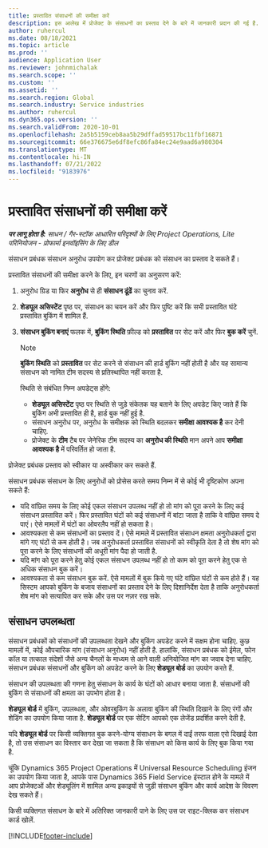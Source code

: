 ```yaml
---
title: प्रस्तावित संसाधनों की समीक्षा करें
description: इस आलेख में प्रोजेक्ट के संसाधनों का प्रस्ताव देने के बारे में जानकारी प्रदान की गई है.
author: ruhercul
ms.date: 08/18/2021
ms.topic: article
ms.prod: ''
audience: Application User
ms.reviewer: johnmichalak
ms.search.scope: ''
ms.custom: ''
ms.assetid: ''
ms.search.region: Global
ms.search.industry: Service industries
ms.author: ruhercul
ms.dyn365.ops.version: ''
ms.search.validFrom: 2020-10-01
ms.openlocfilehash: 2a5b5159ceb8aa5b29dffad59517bc11fbf16871
ms.sourcegitcommit: 66e376675e6df8efc86fa84ec24e9aad6a980304
ms.translationtype: MT
ms.contentlocale: hi-IN
ms.lasthandoff: 07/21/2022
ms.locfileid: "9183976"
---
```

# <a name="review-proposed-resources"></a>प्रस्तावित संसाधनों की समीक्षा करें

_**पर लागू होता है:** साधन / गैर-स्टॉक आधारित परिदृश्यों के लिए Project Operations, Lite परिनियोजन - प्रोफार्मा इनवॉइसिंग के लिए डील_

संसाधन प्रबंधक संसाधन अनुरोध उपयोग कर प्रोजेक्ट प्रबंधक को संसाधन का प्रस्ताव दे सकते हैं।

प्रस्तावित संसाधनों की समीक्षा करने के लिए, इन चरणों का अनुसरण करें:

1. अनुरोध ग्रिड या फिर **अनुरोध** से ही **संसाधन ढूंढें** का चुनाव करें.
2. **शेड्यूल असिस्टेंट** पृष्ठ पर, संसाधन का चयन करें और फिर पुष्टि करें कि सभी प्रस्तावित घंटे प्रस्तावित बुकिंग में शामिल हैं.
3. **संसाधन बुकिंग बनाएं** फलक में, **बुकिंग स्थिति** फ़ील्ड को **प्रस्तावित** पर सेट करें और फिर **बुक करें** चुनें.

    > [!NOTE]
    > **बुकिंग स्थिति** को **प्रस्तावित** पर सेट करने से संसाधन की हार्ड बुकिंग नहीं होती है और यह सामान्य संसाधन को नामित टीम सदस्य से प्रतिस्थापित नहीं करता है.

    स्थिति से संबंधित निम्न अपडेट्स होंगे:

    - **शेड्यूल असिस्टेंट** पृष्ठ पर स्थिति से जुड़े संकेतक यह बताने के लिए अपडेट किए जाते हैं कि बुकिंग अभी प्रस्तावित ही है, हार्ड बुक नहीं हुई है.
    - संसाधन अनुरोध पर, अनुरोध के समीक्षक को स्थिति बदलकर **समीक्षा आवश्यक है** कर देनी चाहिए.
    - प्रोजेक्ट के **टीम** टैब पर जेनेरिक टीम सदस्य का **अनुरोध की स्थिति** मान अपने आप **समीक्षा आवश्यक है** में परिवर्तित हो जाता है.

प्रोजेक्ट प्रबंधक प्रस्ताव को स्वीकार या अस्वीकार कर सकते हैं.

संसाधन प्रबंधक संसाधन के लिए अनुरोधों को प्रोसेस करते समय निम्न में से कोई भी दृष्टिकोण अपना सकते हैं:

- यदि वांछित समय के लिए कोई एकल संसाधन उपलब्ध नहीं हो तो मांग को पूरा करने के लिए कई संसाधन प्रस्तावित करें। फिर प्रस्तावित घंटों को कई संसाधनों में बांटा जाता है ताकि वे वांछित समय दे पाएं। ऐसे मामलों में घंटों का ओवरलैप नहीं हो सकता है।
- आवश्यकता से कम संसाधनों का प्रस्ताव दें। ऐसे मामले में प्रस्तावित संसाधन क्षमता अनुरोधकर्ता द्वारा मांगे गए घंटों से कम होती है। जब अनुरोधकर्ता प्रस्तावित संसाधनों को स्वीकृति देता है तो शेष मांग को पूरा करने के लिए संसाधनों की अधूरी मांग पैदा हो जाती है.
- यदि मांग को पूरा करने हेतु कोई एकल संसाधन उपलब्ध नहीं हो तो काम को पूरा करने हेतु एक से अधिक संसाधन बुक करें।
- आवश्यकता से कम संसाधन बुक करें. ऐसे मामलों में बुक किये गए घंटे वांछित घंटों से कम होते हैं। यह सिस्टम आपको बुकिंग के बजाय संसाधनों का प्रस्ताव देने के लिए दिशानिर्देश देता है ताकि अनुरोधकर्ता शेष मांग को सत्यापित कर सके और उस पर नज़र रख सके.

## <a name="resource-availability"></a>संसाधन उपलब्धता

संसाधन प्रबंधकों को संसाधनों की उपलब्धता देखने और बुकिंग अपडेट करने में सक्षम होना चाहिए. कुछ मामलों में, कोई औपचारिक मांग (संसाधन अनुरोध) नहीं होती है. हालांकि, संसाधन प्रबंधक को ईमेल, फोन कॉल या तत्काल संदेशों जैसे अन्य चैनलों के माध्यम से आने वाली अनियोजित मांग का जवाब देना चाहिए. संसाधन प्रबंधक संसाधनों और बुकिंग को अपडेट करने के लिए **शेड्यूल बोर्ड** का उपयोग करते हैं.

संसाधन की उपलब्धता की गणना हेतु संसाधन के कार्य के घंटों को आधार बनाया जाता है. संसाधनों की बुकिंग से संसाधनों की क्षमता का उपभोग होता है।

**शेड्यूल बोर्ड** में बुकिंग, उपलब्धता, और ओवरबुकिंग के अलावा बुकिंग की स्थिति दिखाने के लिए रंगों और शेडिंग का उपयोग किया जाता है. **शेड्यूल बोर्ड** पर एक सेटिंग आपको एक लेजेंड प्रदर्शित करने देती है.

यदि **शेड्यूल बोर्ड** पर किसी व्यक्तिगत बुक करने-योग्य संसाधन के बगल में दाईं तरफ वाला एरो दिखाई देता है, तो उस संसाधन का विस्तार कर देखा जा सकता है कि संसाधन को किस कार्य के लिए बुक किया गया है.

चूंकि Dynamics 365 Project Operations में Universal Resource Scheduling इंजन का उपयोग किया जाता है, आपके पास Dynamics 365 Field Service इंस्टाल होने के मामले में आप प्रोजेक्टओं और शेड्यूलिंग में शामिल अन्य इकाइयों से जुड़ी संसाधन बुकिंग और कार्य आदेश के विवरण देख सकते हैं।

किसी व्यक्तिगत संसाधन के बारे में अतिरिक्त जानकारी पाने के लिए उस पर राइट-क्लिक कर संसाधन कार्ड खोलें.



[!INCLUDE[footer-include](../includes/footer-banner.md)]
